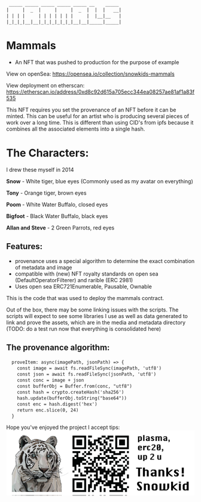 ```                                           
 _____ _____ _____ _____ _____ __    _____ 
|     |  _  |     |     |  _  |  |  |   __|
| | | |     | | | | | | |     |  |__|__   |
|_|_|_|__|__|_|_|_|_|_|_|__|__|_____|_____|
```               

# Mammals #
 - An NFT that was pushed to production for the purpose of example

View on openSea: https://opensea.io/collection/snowkids-mammals 

View deployment on etherscan: https://etherscan.io/address/0xd8c92d615a705ecc344ea08257ae81af1a83f535

This NFT requires you set the provenance of an NFT before it can be minted. This can be useful for an artist who is producing several pieces of work over a long time. This is different than using CID's from ipfs because it combines all the associated elements into a single hash.

# The Characters: #

I drew these myself in 2014

**Snow** - White tiger, blue eyes (Commonly used as my avatar on everything)

**Tony** - Orange tiger, brown eyes

**Poom** - White Water Buffalo, closed eyes

**Bigfoot** - Black Water Buffalo, black eyes

**Allan and Steve** - 2 Green Parrots, red eyes

## Features:
- provenance uses a special algorithm to determine the exact combination of metadata and image
- compatible with (new) NFT royalty standards on open sea (DefaultOperatorFilterer) and rarible (ERC 2981)
- Uses open sea ERC721Enumerable, Pausable, Ownable

This is the code that was used to deploy the mammals contract. 

Out of the box, there may be some linking issues with the scripts. The scripts will expect to see some libraries I use as well as data generated to link and prove the assets, which are in the media and metadata directory 
(TODO: do a test run now that everything is consolidated here)

## The provenance algorithm:

```
  proveItem: async(imagePath, jsonPath) => {
    const image = await fs.readFileSync(imagePath, 'utf8')
    const json = await fs.readFileSync(jsonPath, 'utf8')
    const conc = image + json
    const bufferObj = Buffer.from(conc, "utf8")
    const hash = crypto.createHash('sha256')
    hash.update(bufferObj.toString("base64"))
    const enc = hash.digest('hex')
    return enc.slice(0, 24)
  }
```

Hope you've enjoyed the project 
I accept tips:
![0xEBE40BB6FAa9AC01B2eda5c3917Bc3Bb8Bb76437](/media/tipaddress.png "TIPZZZ")